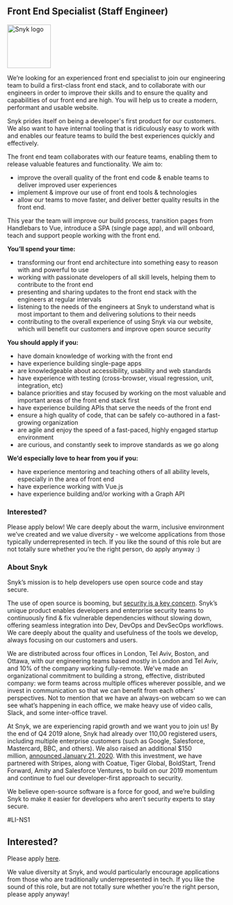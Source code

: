 Front End Specialist (Staff Engineer)
---

<img src="https://res.cloudinary.com/snyk/image/upload/v1537345894/press-kit/brand/logo-black.png" width="100" alt="Snyk logo" />

<p><span style="font-weight: 400;">We’re looking for an experienced front end specialist to join our engineering team to build a first-class front end stack, and to collaborate with our engineers in order to improve their skills and to ensure the quality and capabilities of our front end are high. You will help us to create a modern, performant and usable website.</span></p>
<p><span style="font-weight: 400;">Snyk prides itself on being a developer's first product for our customers. We also want to have internal tooling that is ridiculously easy to work with and enables our feature teams to build the best experiences quickly and effectively.</span></p>
<p><span style="font-weight: 400;">The front end team collaborates with our feature teams, enabling them to release valuable features and functionality. We aim to:</span></p>
<ul>
<li style="font-weight: 400;"><span style="font-weight: 400;">improve the overall quality of the front end code &amp; enable teams to deliver improved user experiences</span></li>
<li style="font-weight: 400;"><span style="font-weight: 400;">implement &amp; improve our use of front end tools &amp; technologies</span></li>
<li style="font-weight: 400;"><span style="font-weight: 400;">allow our teams to move faster, and deliver better quality results in the front end.&nbsp;</span></li>
</ul>
<p><span style="font-weight: 400;">This year the team will improve our build process, transition pages from Handlebars to Vue, introduce a SPA (single page app), and will onboard, teach and support people working with the front end.&nbsp;</span></p>
<p><strong>You’ll spend your time:</strong></p>
<ul>
<li style="font-weight: 400;"><span style="font-weight: 400;">transforming our front end architecture into something easy to reason with and powerful to use</span></li>
<li style="font-weight: 400;"><span style="font-weight: 400;">working with passionate developers of all skill levels, helping them to contribute to the front end</span></li>
<li style="font-weight: 400;"><span style="font-weight: 400;">presenting and sharing updates to the front end stack with the engineers at regular intervals</span></li>
<li style="font-weight: 400;"><span style="font-weight: 400;">listening to the needs of the engineers at Snyk to understand what is most important to them and delivering solutions to their needs</span></li>
<li style="font-weight: 400;"><span style="font-weight: 400;">contributing to the overall experience of using Snyk via our website, which will benefit our customers and improve open source security</span></li>
</ul>
<p><strong>You should apply if you:</strong></p>
<ul>
<li style="font-weight: 400;"><span style="font-weight: 400;">have domain knowledge of working with the front end</span></li>
<li style="font-weight: 400;"><span style="font-weight: 400;">have experience building single-page apps</span></li>
<li style="font-weight: 400;"><span style="font-weight: 400;">are knowledgeable about accessibility, usability and web standards</span></li>
<li style="font-weight: 400;"><span style="font-weight: 400;">have experience with testing (cross-browser, visual regression, unit, integration, etc)</span></li>
<li style="font-weight: 400;"><span style="font-weight: 400;">balance priorities and stay focused by working on the most valuable and important areas of the front end stack first</span></li>
<li style="font-weight: 400;"><span style="font-weight: 400;">have experience building APIs that serve the needs of the front end</span></li>
<li style="font-weight: 400;"><span style="font-weight: 400;">ensure a high quality of code, that can be safely co-authored in a fast-growing organization&nbsp;&nbsp;</span></li>
<li style="font-weight: 400;"><span style="font-weight: 400;">are agile and enjoy the speed of a fast-paced, highly engaged startup environment</span></li>
<li style="font-weight: 400;"><span style="font-weight: 400;">are curious, and constantly seek to improve standards as we go along</span></li>
</ul>
<p><strong>We’d especially love to hear from you if you:</strong></p>
<ul>
<li style="font-weight: 400;"><span style="font-weight: 400;">have experience mentoring and teaching others of all ability levels, especially in the area of front end</span></li>
<li style="font-weight: 400;"><span style="font-weight: 400;">have experience working with Vue.js</span></li>
<li style="font-weight: 400;"><span style="font-weight: 400;">have experience building and/or working with a Graph API</span></li>
</ul>
<h3><strong>Interested?</strong></h3>
<p>Please apply below! We care deeply about the warm, inclusive environment we’ve created and we value diversity - we welcome applications from those typically underrepresented in tech. If you like the sound of this role but are not totally sure whether you’re the right person, do apply anyway :)</p>
<h3><strong>About Snyk</strong></h3>
<p>Snyk’s mission is to help developers use open source code and stay secure.&nbsp;</p>
<p>The use of open source is booming, but&nbsp;<a href="https://snyk.io/blog/devsecops-insights-2020/">security is a key concern</a>. Snyk’s unique product enables developers and enterprise security teams to continuously find &amp; fix vulnerable dependencies without slowing down, offering seamless integration into Dev, DevOps and DevSecOps workflows. We care deeply about the quality and usefulness of the tools we develop, always focusing on our customers and users.&nbsp;</p>
<p>We are distributed across four offices in London, Tel Aviv, Boston, and Ottawa, with our engineering teams based mostly in London and Tel Aviv, and 10% of the company working fully-remote. We’ve made an organizational commitment to building a strong, effective, distributed company: we form teams across multiple offices wherever possible, and we invest in communication so that we can benefit from each others’ perspectives. Not to mention that we have an always-on webcam so we can see what’s happening in each office, we make heavy use of video calls, Slack, and some inter-office travel.</p>
<p>At Snyk, we are experiencing rapid growth and we want you to join us! By the end of Q4 2019 alone, Snyk had already over 110,00 registered users, including multiple enterprise customers (such as Google, Salesforce, Mastercard, BBC, and others). We also raised an additional $150 million,&nbsp;<a href="https://snyk.io/blog/snyk-closes-150m/">announced January 21, 2020</a>. With this investment, we have partnered with Stripes, along with Coatue, Tiger Global, BoldStart, Trend Forward, Amity and Salesforce Ventures, to build on our 2019 momentum and continue to fuel our developer-first approach to security.&nbsp;</p>
<p>We believe open-source software is a force for good, and we’re building Snyk to make it easier for developers who aren’t security experts to stay secure.</p>
<p>#LI-NS1</p>

Interested?
---

Please apply [here](https://boards.greenhouse.io/snyk/jobs/4206025002#app).

We value diversity at Snyk, and would particularly encourage applications from those who are traditionally underrepresented in tech.
If you like the sound of this role, but are not totally sure whether you’re the right person, please apply anyway!
